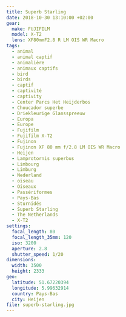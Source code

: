```yaml
---
title: Superb Starling
date: 2018-10-30 13:10:00 +02:00
gear:
  make: FUJIFILM
  model: X-T2
  lens: XF80mmF2.8 R LM OIS WR Macro
tags:
  - animal
  - animal captif
  - animalière
  - animaux captifs
  - bird
  - birds
  - captif
  - captivité
  - captivity
  - Center Parcs Het Heijderbos
  - Choucador superbe
  - Driekleurige Glansspreeuw
  - Europa
  - Europe
  - Fujifilm
  - Fujifilm X-T2
  - Fujinon
  - Fujinon XF 80 mm f/2.8 LM OIS WR Macro
  - Heijen
  - Lamprotornis superbus
  - Limbourg
  - Limburg
  - Nederland
  - oiseau
  - Oiseaux
  - Passériformes
  - Pays-Bas
  - Sturnidés
  - Superb Starling
  - The Netherlands
  - X-T2
settings:
  focal_length: 80
  focal_length_35mm: 120
  iso: 3200
  aperture: 2.8
  shutter_speed: 1/20
dimensions:
  width: 3500
  height: 2333
geo:
  latitude: 51.67220394
  longitude: 5.99632914
  country: Pays-Bas
  city: Heijen
file: superb-starling.jpg
---
```



